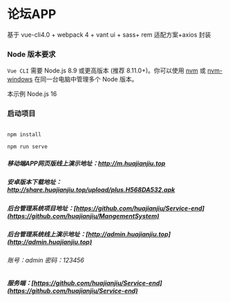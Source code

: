# 论坛APP

基于 vue-cli4.0 + webpack 4 + vant ui + sass+ rem 适配方案+axios 封装

### Node 版本要求

`Vue CLI` 需要 Node.js 8.9 或更高版本 (推荐 8.11.0+)。你可以使用 [nvm](https://github.com/nvm-sh/nvm) 或
[nvm-windows](https://github.com/coreybutler/nvm-windows) 在同一台电脑中管理多个 Node 版本。

本示例 Node.js 16

### 启动项目

```bash

npm install

npm run serve
```
##### 移动端APP网页版线上演示地址：http://m.huajianjiu.top
##### 安卓版本下载地址：http://share.huajianjiu.top/upload/plus.H568DA532.apk
##### 后台管理系统项目地址：[https://github.com/huajianjiu/Service-end](https://github.com/huajianjiu/MangementSystem)
##### 后台管理系统线上演示地址：[http://admin.huajianjiu.top](http://admin.huajianjiu.top)
###### 账号：admin 密码：123456
##### 服务端：[https://github.com/huajianjiu/Service-end](https://github.com/huajianjiu/Service-end)

